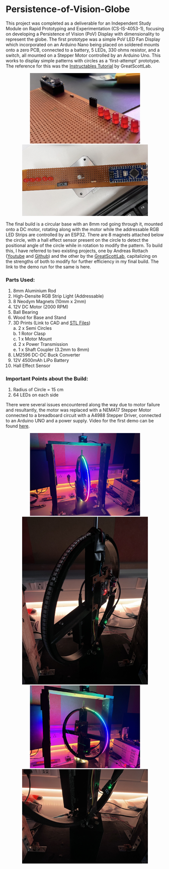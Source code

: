 # Persistence-of-Vision-Globe

This project was completed as a deliverable for an Independent Study Module on Rapid Prototyping and Experimentation (CS-IS-4053-1), focusing on developing a Persistence of Vision (PoV) Display with dimensionality to represent the globe. The first prototype was a simple PoV LED Fan Display which incorporated on an Arduino Nano being placed on soldered mounts onto a zero PCB, connected to a battery, 5 LEDs, 330 ohms resistor, and a switch, all mounted on a Stepper Motor controlled by an Arduino Uno. This works to display simple patterns with circles as a 'first-attempt' prototype. The reference for this was the [Instructables Tutorial] by GreatScottLab. <br>

[Instructables Tutorial]: https://www.instructables.com/How-to-Make-a-Fan-POV-Display/

<p align="center"> 
  <img src="First Prototype/Prototype 1 - Image 1.jpg" width=350>
  <img src="First Prototype/Prototype 1 - Image 3.jpg" width=400> 
</p>

The final build is a circular base with an 8mm rod going through it, mounted onto a DC motor, rotating along with the motor while the addressable RGB LED Strips are controlled by an ESP32. There are 8 magnets attached below the circle, with a hall effect sensor present on the circle to detect the positional angle of the circle while in rotation to modify the pattern. To build this, I have referred to two existing projects, one by Andreas Rottach ([Youtube] and [Github]) and the other by the [GreatScottLab], capitalizing on the strengths of both to modify for further efficiency in my final build. The link to the demo run for the same is here. <br>

[Youtube]: https://www.youtube.com/watch?v=E4yqSw38R_Q
[Github]: https://github.com/rottaca/PovGlobe/tree/master
[GreatScottLab]: https://www.instructables.com/Make-Your-Own-POV-LED-Globe/

### Parts Used:
1. 8mm Aluminium Rod
2. High-Densite RGB Strip Light (Addressable)
3. 8 Neodym Magnets (10mm x 2mm)
4. 12V DC Motor (2000 RPM)
5. Ball Bearing
6. Wood for Base and Stand
7. 3D Prints (Link to CAD and [STL Files]) <br>
  a. 2 x Semi Circles <br>
  b. 1 Rotor Clasp <br>
  c. 1 x Motor Mount <br>
  d. 2 x Power Transmission <br>
  e. 1 x Shaft Coupler (3.2mm to 8mm)
8. LM2596 DC-DC Buck Converter
9. 12V 4500mAh LiPo Battery
10. Hall Effect Sensor

[STL Files]: https://drive.google.com/drive/folders/1sWfZnWFb5knWOkBUvoM1cNdkBBITKUgz?usp=drive_link

### Important Points about the Build:
1. Radius of Circle = 15 cm
2. 64 LEDs on each side

There were several issues encountered along the way due to motor failure and resultantly, the motor was replaced with a NEMA17 Stepper Motor connected to a breadboard circuit with a A4988 Stepper Driver, connected to an Arduino UNO and a power supply. Video for the first demo can be found [here].

[here]: https://www.youtube.com/watch?v=s0MQgqX_jck

<p align="center"> 
  <img src="Final Build/Image 1.jpg" width=350>
  <img src="Final Build/Image 2.jpg" width=400> 
  <img src="Final Build/Image 3.jpg" width=350>
  <img src="Final Build/Image 4.jpg" width=400> 
</p>
